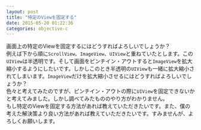 ```yaml
---
layout: post
title: "特定のViewを固定する"
date: 2015-05-20 01:22:36
categories: objective-c
---
```

<p>画面上の特定のViewを固定するにはどうすればよろしいでしょうか？<br>
例えば下から順に<code>ScrollView</code>、<code>ImageView</code>、<code>UIView</code>と重ねていたとします。この<code>UIView</code>は半透明です。そして画面をピンチイン・アウトすると<code>ImageView</code>を拡大縮小するようにしたいです。しかしこのとき半透明の<code>UIView</code>も一緒に拡大縮小されてしまいます。<code>ImageView</code>だけを拡大縮小させるにはどうすればよろしいでしょうか？<br>
色々と考えてみたのですが、ピンチイン・アウトの際に<code>UIView</code>を固定できないかと考えてみました。しかし調べてみたもののやり方がわかりません。<br>
もし特定のViewを固定する方法があれば教えていただきたいです。また、僕の考えた解決策より良い方法があれば教えていただきたいです。すみませんが、よろしくお願いします。</p>
